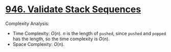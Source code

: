 # [946. Validate Stack Sequences](https://leetcode.com/problems/validate-stack-sequences/)


Complexity Analysis:

- Time Complexity: $O(n)$. $n$ is the length of `pushed`, since `pushed` and `popped` has the length, so the time complexity is $O(n)$.
- Space Complexity: $O(n)$.
